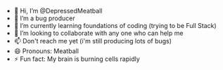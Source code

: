 - 👋 Hi, I’m @DepressedMeatball
- 👀 I’m a bug producer
- 🌱 I’m currently learning foundations of coding (trying to be Full Stack)
- 💞️ I’m looking to collaborate with any one who can help me
- 📫 Don't reach me yet (i'm still producing lots of bugs)
- 😄 Pronouns: Meatball
- ⚡ Fun fact: My brain is burning cells rapidly

<!---
DepressedMeatball/DepressedMeatball is a ✨ special ✨ repository because its `README.md` (this file) appears on your GitHub profile.
You can click the Preview link to take a look at your changes.
--->
